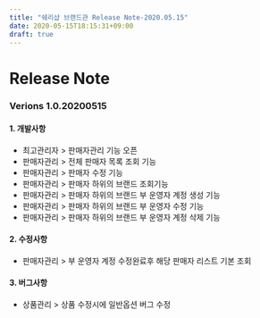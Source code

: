 ```yaml
---
title: "쉐리샵 브랜드관 Release Note-2020.05.15"
date: 2020-05-15T18:15:31+09:00
draft: true
---
```

# Release Note
### Verions 1.0.20200515
#### 1. 개발사항
  * 최고관리자 > 판매자관리 기능 오픈
  * 판매자관리 > 전체 판매자 목록 조회 기능
  * 판매자관리 > 판매자 수정 기능
  * 판매자관리 > 판매자 하위의 브랜드 조회기능
  * 판매자관리 > 판매자 하위의 브랜드 부 운영자 계정 생성 기능
  * 판매자관리 > 판매자 하위의 브랜드 부 운영자 수정 기능
  * 판매자관리 > 판매자 하위의 브랜드 부 운영자 계정 삭제 기능
#### 2. 수정사항
   * 판매자관리 > 부 운영자 계정 수정완료후 해당 판매자 리스트 기본 조회
#### 3. 버그사항
   * 상품관리 > 상품 수정시에 일반옵션 버그 수정




